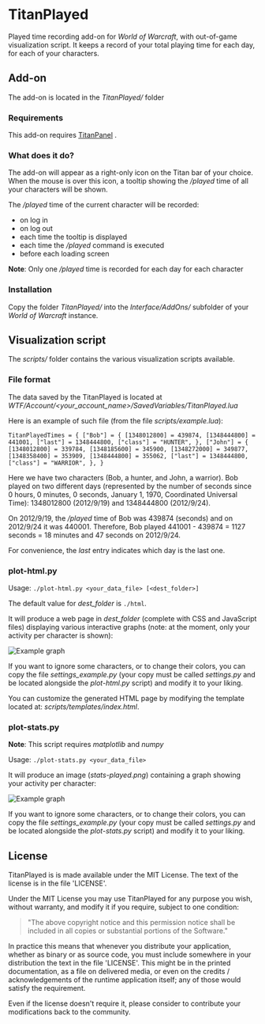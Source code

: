 # TitanPlayed

Played time recording add-on for *World of Warcraft*, with out-of-game visualization script.
It keeps a record of your total playing time for each day, for each of your characters.


## Add-on

The add-on is located in the *TitanPlayed/* folder

### Requirements

This add-on requires [TitanPanel](http://www.titanpanel.org/) .

### What does it do?

The add-on will appear as a right-only icon on the Titan bar of your choice. When the
mouse is over this icon, a tooltip showing the */played* time of all your characters
will be shown.

The */played* time of the current character will be recorded:

* on log in
* on log out
* each time the tooltip is displayed
* each time the */played* command is executed
* before each loading screen

**Note**: Only one */played* time is recorded for each day for each character

### Installation

Copy the folder *TitanPlayed/* into the *Interface/AddOns/* subfolder of your
*World of Warcraft* instance.


## Visualization script

The *scripts/* folder contains the various visualization scripts available.

### File format

The data saved by the TitanPlayed is located at
*WTF/Account/<your_account_name>/SavedVariables/TitanPlayed.lua*

Here is an example of such file (from the file *scripts/example.lua*):

`TitanPlayedTimes = {
	["Bob"] = {
		[1348012800] = 439874,
		[1348444800] = 441001,
		["last"] = 1348444800,
		["class"] = "HUNTER",
	},
	["John"] = {
		[1348012800] = 339784,
		[1348185600] = 345900,
		[1348272000] = 349877,
		[1348358400] = 353909,
		[1348444800] = 355062,
		["last"] = 1348444800,
		["class"] = "WARRIOR",
	},
}`

Here we have two characters (Bob, a hunter, and John, a warrior). Bob played on two
different days (represented by the number of seconds since 0 hours, 0 minutes, 0 seconds,
January 1, 1970, Coordinated Universal Time): 1348012800 (2012/9/19) and 1348444800
(2012/9/24).

On 2012/9/19, the */played* time of Bob was 439874 (seconds) and on 2012/9/24 it was
440001. Therefore, Bob played 441001 - 439874 = 1127 seconds = 18 minutes and 47 seconds
on 2012/9/24.

For convenience, the *last* entry indicates which day is the last one.

### plot-html.py

Usage: `./plot-html.py <your_data_file> [<dest_folder>]`

The default value for *dest_folder* is `./html`.

It will produce a web page in *dest_folder* (complete with CSS and JavaScript files)
displaying various interactive graphs (note: at the moment, only your activity per
character is shown):

![Example graph](https://raw.github.com/Kanma/TitanPlayed/master/images/html.png)

If you want to ignore some characters, or to change their colors, you can copy the file
*settings_example.py* (your copy must be called *settings.py* and be located alongside
the *plot-html.py* script) and modify it to your liking.

You can customize the generated HTML page by modifying the template located at:
*scripts/templates/index.html*.


### plot-stats.py

**Note**: This script requires *matplotlib* and *numpy*

Usage: `./plot-stats.py <your_data_file>`

It will produce an image (*stats-played.png*) containing a graph showing your activity per
character:

![Example graph](https://raw.github.com/Kanma/TitanPlayed/master/images/stats-played.png)

If you want to ignore some characters, or to change their colors, you can copy the file
*settings_example.py* (your copy must be called *settings.py* and be located alongside
the *plot-stats.py* script) and modify it to your liking.


## License

TitanPlayed is is made available under the MIT License. The text of the license is in the
file 'LICENSE'.

Under the MIT License you may use TitanPlayed for any purpose you wish, without warranty,
and modify it if you require, subject to one condition:

>   "The above copyright notice and this permission notice shall be included in
>   all copies or substantial portions of the Software."

In practice this means that whenever you distribute your application, whether as binary
or as source code, you must include somewhere in your distribution the text in the file
'LICENSE'. This might be in the printed documentation, as a file on delivered media, or
even on the credits / acknowledgements of the runtime application itself; any of those
would satisfy the requirement.

Even if the license doesn't require it, please consider to contribute your modifications
back to the community.
